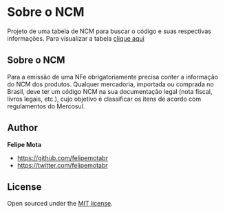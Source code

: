 
# Sobre o NCM

Projeto de uma tabela de NCM para buscar o código e suas respectivas informações. Para visualizar a tabela [clique aqui](https://felipemotabr.github.io/NCM/) 

## Sobre o NCM
Para a emissão de uma NFe obrigatoriamente precisa conter a informação do NCM dos produtos. Qualquer mercadoria, importada ou comprada no Brasil, deve ter um código NCM na sua documentação legal (nota fiscal, livros legais, etc.), cujo objetivo é classificar os itens de acordo com regulamentos do Mercosul.

## Author

**Felipe Mota**
- <https://github.com/felipemotabr>
- <https://twitter.com/felipemotabr>

## License
Open sourced under the [MIT license](LICENSE.md).